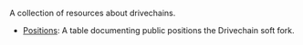 A collection of resources about drivechains.

- [Positions](positions.md): A table documenting public positions the Drivechain soft fork.  

